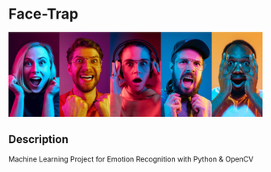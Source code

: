 # Face-Trap

![header-img](https://github.com/VanessaAttaFynn/Face-Trap/blob/main/assets/img/img.jpg)

## Description
Machine Learning Project for Emotion Recognition with Python &amp; OpenCV
